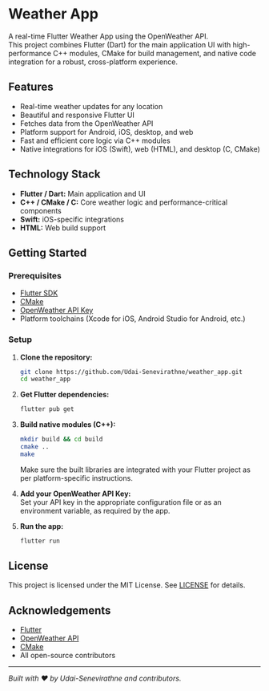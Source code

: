 # Weather App

A real-time Flutter Weather App using the OpenWeather API.  
This project combines Flutter (Dart) for the main application UI with high-performance C++ modules, CMake for build management, and native code integration for a robust, cross-platform experience.

## Features

- Real-time weather updates for any location
- Beautiful and responsive Flutter UI
- Fetches data from the OpenWeather API
- Platform support for Android, iOS, desktop, and web
- Fast and efficient core logic via C++ modules
- Native integrations for iOS (Swift), web (HTML), and desktop (C, CMake)

## Technology Stack

- **Flutter / Dart:** Main application and UI
- **C++ / CMake / C:** Core weather logic and performance-critical components
- **Swift:** iOS-specific integrations
- **HTML:** Web build support

## Getting Started

### Prerequisites

- [Flutter SDK](https://docs.flutter.dev/get-started/install)
- [CMake](https://cmake.org/)
- [OpenWeather API Key](https://openweathermap.org/api)
- Platform toolchains (Xcode for iOS, Android Studio for Android, etc.)

### Setup

1. **Clone the repository:**
   ```bash
   git clone https://github.com/Udai-Senevirathne/weather_app.git
   cd weather_app
   ```

2. **Get Flutter dependencies:**
   ```bash
   flutter pub get
   ```

3. **Build native modules (C++):**
   ```bash
   mkdir build && cd build
   cmake ..
   make
   ```
   Make sure the built libraries are integrated with your Flutter project as per platform-specific instructions.

4. **Add your OpenWeather API Key:**  
   Set your API key in the appropriate configuration file or as an environment variable, as required by the app.

5. **Run the app:**
   ```bash
   flutter run
   ```
   
## License

This project is licensed under the MIT License. See [LICENSE](LICENSE) for details.

## Acknowledgements

- [Flutter](https://flutter.dev)
- [OpenWeather API](https://openweathermap.org/api)
- [CMake](https://cmake.org)
- All open-source contributors

---
*Built with ❤️ by Udai-Senevirathne and contributors.*

